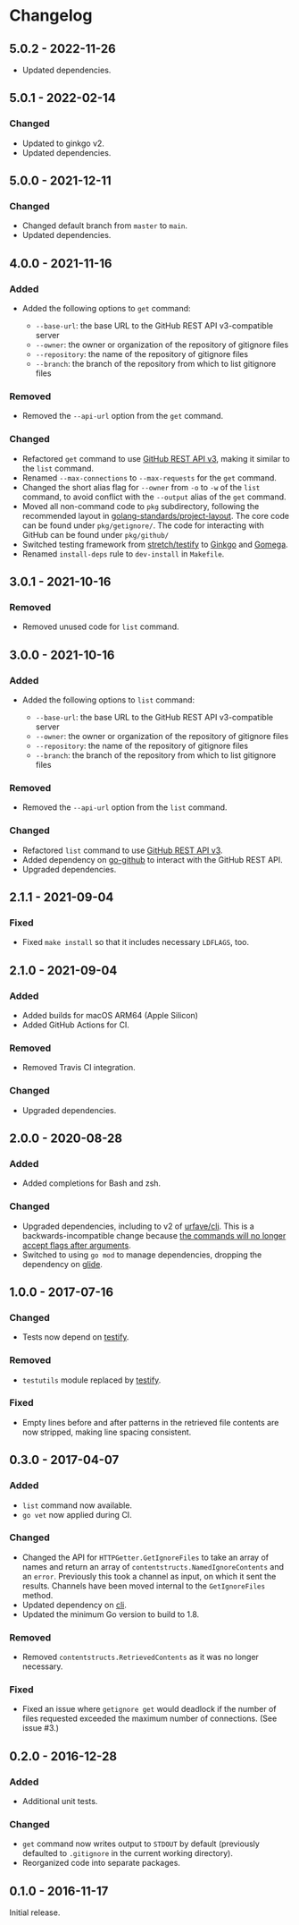 # Changelog

## 5.0.2 - 2022-11-26

- Updated dependencies.

## 5.0.1 - 2022-02-14

### Changed

- Updated to ginkgo v2.
- Updated dependencies.

## 5.0.0 - 2021-12-11

### Changed

- Changed default branch from `master` to `main`.
- Updated dependencies.

## 4.0.0 - 2021-11-16

### Added

- Added the following options to `get` command:

  - `--base-url`: the base URL to the GitHub REST API v3-compatible server
  - `--owner`: the owner or organization of the repository of gitignore files
  - `--repository`: the name of the repository of gitignore files
  - `--branch`: the branch of the repository from which to list gitignore files

### Removed

- Removed the `--api-url` option from the `get` command.

### Changed

- Refactored `get` command to use [GitHub REST API v3](https://docs.github.com/en/rest), making it similar to the `list` command.
- Renamed `--max-connections` to `--max-requests` for the `get` command.
- Changed the short alias flag for `--owner` from `-o` to `-w` of the `list` command, to avoid conflict with the `--output` alias of the `get` command.
- Moved all non-command code to `pkg` subdirectory, following the recommended layout in [golang-standards/project-layout](https://github.com/golang-standards/project-layout).
  The core code can be found under `pkg/getignore/`.
  The code for interacting with GitHub can be found under `pkg/github/`
- Switched testing framework from [stretch/testify](https://github.com/stretchr/testify) to [Ginkgo](https://onsi.github.io/ginkgo/) and [Gomega](https://onsi.github.io/ginkgo/).
- Renamed `install-deps` rule to `dev-install` in `Makefile`.

## 3.0.1 - 2021-10-16

### Removed

- Removed unused code for `list` command.

## 3.0.0 - 2021-10-16

### Added

- Added the following options to `list` command:

  - `--base-url`: the base URL to the GitHub REST API v3-compatible server
  - `--owner`: the owner or organization of the repository of gitignore files
  - `--repository`: the name of the repository of gitignore files
  - `--branch`: the branch of the repository from which to list gitignore files

### Removed

- Removed the `--api-url` option from the `list` command.

### Changed

- Refactored `list` command to use [GitHub REST API v3](https://docs.github.com/en/rest).
- Added dependency on [go-github](https://github.com/google/go-github) to interact with the GitHub REST API.
- Upgraded dependencies.

## 2.1.1 - 2021-09-04

### Fixed

- Fixed `make install` so that it includes necessary `LDFLAGS`, too.

## 2.1.0 - 2021-09-04

### Added

- Added builds for macOS ARM64 (Apple Silicon)
- Added GitHub Actions for CI.

### Removed

- Removed Travis CI integration.

### Changed

- Upgraded dependencies.

## 2.0.0 - 2020-08-28

### Added

- Added completions for Bash and zsh.

### Changed

- Upgraded dependencies, including to v2 of [urfave/cli](https://github.com/urfave/cli). This is a backwards-incompatible change because [the commands will no longer accept flags after arguments](https://github.com/urfave/cli/blob/master/docs/migrate-v1-to-v2.md#flags-before-args).
- Switched to using `go mod` to manage dependencies, dropping the dependency on [glide](https://glide.sh/).

## 1.0.0 - 2017-07-16

### Changed

- Tests now depend on [testify](https://github.com/stretchr/testify).

### Removed

- `testutils` module replaced by [testify](https://github.com/stretchr/testify).

### Fixed

- Empty lines before and after patterns in the retrieved file contents are now stripped, making line spacing consistent.

## 0.3.0 - 2017-04-07

### Added

- `list` command now available.
- `go vet` now applied during CI.

### Changed

- Changed the API for `HTTPGetter.GetIgnoreFiles` to take an array of names and return an array of `contentstructs.NamedIgnoreContents` and an `error`. Previously this took a channel as input, on which it sent the results. Channels have been moved internal to the `GetIgnoreFiles` method.
- Updated dependency on [cli](https://github.com/urfave/cli).
- Updated the minimum Go version to build to 1.8.

### Removed

- Removed `contentstructs.RetrievedContents` as it was no longer necessary.

### Fixed

- Fixed an issue where `getignore get` would deadlock if the number of files requested exceeded the maximum number of connections. (See issue #3.)

## 0.2.0 - 2016-12-28

### Added

- Additional unit tests.

### Changed

- `get` command now writes output to `STDOUT` by default (previously defaulted to `.gitignore` in the current working directory).
- Reorganized code into separate packages.

## 0.1.0 - 2016-11-17

Initial release.
